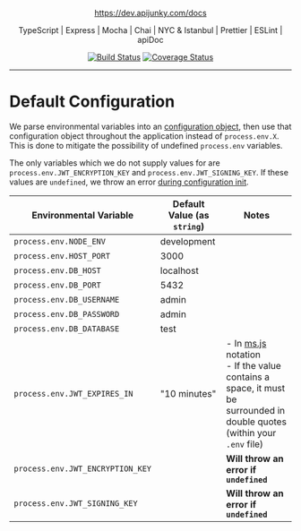 <p align="center">
  <a href="https://dev.apijunky.com/docs">https://dev.apijunky.com/docs</a>
<p align="center">TypeScript | Express | Mocha | Chai | NYC & Istanbul | Prettier | ESLint | apiDoc</p>

<p align="center">
  <a href="https://travis-ci.org/oze4/dev-apijunky"><img title="Build Status" src="https://travis-ci.org/oze4/dev-apijunky.svg?branch=master" ></a>
  <a href="https://coveralls.io/github/oze4/dev-apijunky?branch=master"><img title="Coverage Status" src="https://coveralls.io/repos/github/oze4/dev-apijunky/badge.svg?branch=master" ></a>  
</p>

---

# Default Configuration

We parse environmental variables into an [configuration object](https://github.com/oze4/dev-apijunky/blob/master/src/configuration.ts), then use that configuration object throughout the application instead of `process.env.X`.  This is done to mitigate the possibility of undefined `process.env` variables.

The only variables which we do not supply values for are `process.env.JWT_ENCRYPTION_KEY` and `process.env.JWT_SIGNING_KEY`. If these values are `undefined`, we throw an error [during configuration init](https://github.com/oze4/dev-apijunky/blob/master/src/index.ts#L24).

| Environmental Variable           | Default Value (as `string`) | Notes                                           |
| -------------------------------- | -------------------------- | ----------------------------------------------- |
| `process.env.NODE_ENV`           | development                 |                                                 |
| `process.env.HOST_PORT`          | 3000                        |                                                 |
| `process.env.DB_HOST`            | localhost                   |                                                 |
| `process.env.DB_PORT`            | 5432                        |                                                 |
| `process.env.DB_USERNAME`        | admin                       |                                                 |
| `process.env.DB_PASSWORD`        | admin                       |                                                 |
| `process.env.DB_DATABASE`        | test                        |                                                 |
| `process.env.JWT_EXPIRES_IN`     | "10 minutes"                | - In [ms.js](https://github.com/zeit/ms) notation <br/> - If the value contains a space, it must be surrounded in double quotes (within your `.env` file) |
| `process.env.JWT_ENCRYPTION_KEY` |                             | **Will throw an error if `undefined`**          |
| `process.env.JWT_SIGNING_KEY`    |                             | **Will throw an error if `undefined`**          |
